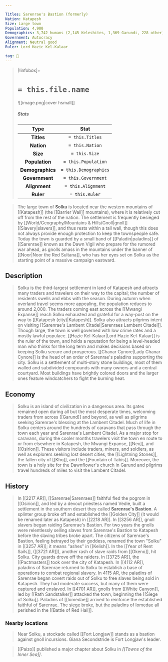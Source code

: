 ```yaml
---

Titles: Sarenrae's Bastion (formerly)
Nation: Katapesh
Size: Large town
Population: 4,900
Demographics: 3,742 humans (2,145 Keleshites, 1,369 Garundi, 228 other), 578 halflings, 326 dwarves, 124 half-elves, 53 gnomes, 21 elves, 56 other
Government: Autocracy
Alignment: Neutral good
Ruler: Lord Hazic Kel-Kalaar

tag: 🌃
---
```


> [!infobox]+
> #  `= this.file.name`
> ![[image.png|cover hsmall]]
> ##### Stats
> Type | Stat |
> :---:|:---:|
> **Titles** | `= this.Titles` |
> **Nation** | `= this.Nation` |
> **Size** | `= this.Size` |
> **Population** | `= this.Population` |
> **Demographics** | `= this.Demographics` |
> **Government** | `= this.Government` |
> **Alignment** | `= this.Alignment` |
> **Ruler** | `= this.Ruler` |



> The large town of **Solku** is located near the western mountains of [[Katapesh]] (the [[Barrier Wall]] mountains), where it is relatively cut off from the rest of the nation.  The settlement is frequently besieged by [[World/Geography/Mountains & Hills/Gnoll|gnoll]] [[Slavery|slavers]], and thus rests within a tall wall, though this does not always provide enough protection to keep the townspeople safe. Today the town is guarded by a small band of [[Paladin|paladins]] of [[Sarenrae]] known as the Dawn Vigil who prepare for the rumored war ahead, as gnolls amass in the mountains under the banner of [[Noor|Noor the Red Sultana]], who has her eyes set on Solku as the starting point of a massive campaign eastward.



## Description

> Solku is the third-largest settlement in land of Katapesh and attracts many traders and travelers on their way to the capital; the number of residents swells and ebbs with the season. During autumn when overland travel seems more appealing, the population reduces to around 2,000. The traders coming east across the [[Mwangi Expanse]] reach Solku exhausted and grateful for a way-post on the way to [[Katapesh (city)|Katapesh]]. Solku also attracts pilgrims intent on visiting [[Sarenrae's Lambent Citadel|Sarenraes Lambent Citadel]].
> Though large, the town is well governed with low crime rates and a mostly lawful populace. [[Hazic Kel-Kalaar|Lord Hazic Kel-Kalaar]] is the ruler of the town, and holds a reputation for being a level-headed man who thinks for the long term and makes decisions based on keeping Solku secure and prosperous. [[Chanar Cynore|Lady Chanar Cynore]] is the head of an order of Sarenrae's paladins supporting the city.
> Solku is a settlement of multi-story stone buildings, most of them walled and subdivided compounds with many owners and a central courtyard. Most buildings have brightly colored doors and the larger ones feature windcatchers to fight the burning heat.


## Economy

> Solku is an island of civilization in a dangerous area. Its gates remained open during all but the most desperate times, welcoming traders from across [[Garund]] and beyond, as well as pilgrims seeking Sarenrae's blessing at the Lambent Citadel. Much of life in Solku centers around the hundreds of caravans that pass through the town each year and Sarenrae's Lambent Citadel. As a major stop for caravans, during the cooler months travelers visit the town en route to or from elsewhere in Katapesh, the Mwangi Expanse, [[Nex]], and [[Osirion]]. These visitors include traders, miners, and soldiers, as well as explorers seeking lost desert cities, the [[Lightning Stones]], the fallen city of [[Kho]], and the [[Fountain of Tabis]]. Moreover, the town is a holy site for the Dawnflower's church in Garund and pilgrims travel hundreds of miles to visit the Lambent Citadel.


## History

> In [[2217 AR]], [[Sarenrae|Sarenraes]] faithful fled the pogrom in [[Osirion]], and led by a devout priestess named Vedie, built a settlement in the southern desert they called **Sarenrae's Bastion**. A splinter group broke off and established the [[Golden City]] (it would be renamed later as Katapesh) in [[2218 AR]]. In [[3256 AR]], gnoll slavers began raiding Sarenrae's Bastion. For two years the gnolls were relentlessly selling slaves from Sarenrae's Bastion to Katapesh before the slaving tribes broke apart. The citizens of Sarenrae's Bastion, feeling betrayed by their goddess, renamed the town "Solku" in [[3257 AR]]; it means "ashes" in [[Kelish]]. In the [[Year of Rent Sails]], ([[3721 AR]]), another rash of slave raids from [[Okeno]], hit Solku. City guards drove off the raiders. In [[3725 AR]], the [[Pactmasters]] took over the city of Katapesh. In [[4112 AR]], paladins of Sarenrae returned to Solku to establish a base of operations to combat regional slavery. In 4115 AR, the paladins of Sarenrae began covert raids out of Solku to free slaves being sold in Katapesh. They had moderate success, but many of them were captured and enslaved. In [[4701 AR]], gnolls from [[White Canyon]], led by [[Rath Sandstalker]] attacked the town, beginning the [[Siege of Solku]]. Paladins of [[Iomedae]] arrived to reinforce the established faithful of Sarenrae. The siege broke, but the paladins of Iomedae all perished in the [[Battle of Red Hail]].


### Nearby locations

> Near Solku, a stockade called [[Fort Longjaw]] stands as a bastion against gnoll incursions. Giana Secondstride is Fort Longjaw's leader.


> [[Paizo]] published a major chapter about Solku in *[[Towns of the Inner Sea]]*.








